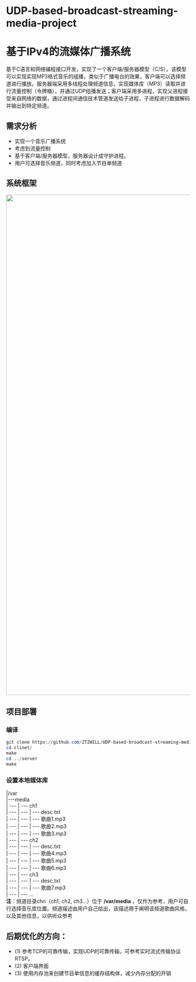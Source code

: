 # UDP-based-broadcast-streaming-media-project
# 基于IPv4的流媒体广播系统
基于C语言和网络编程接口开发，实现了一个客户端/服务器模型（C/S）。该模型可以实现实现MP3格式音乐的组播，类似于广播电台的效果，客户端可以选择频道进行播放。服务器端采用多线程处理频道信息，实现媒体库（MP3）读取并进行流量控制（令牌桶），并通过UDP组播发送；客户端采用多进程，实现父进程接受来自网络的数据，通过进程间通信技术管道发送给子进程，子进程进行数据解码并输出到特定频道。

## 需求分析
- 实现一个音乐广播系统
- 考虑到流量控制
- 基于客户端/服务器模型，服务器设计成守护进程。
- 用户可选择音乐频道，同时考虑加入节目单频道

## 系统框架
<p align="center">
<img width = '1007' height = '1368' src = "https://github.com/ZTZWILL/UDP-based-broadcast-streaming-media-project/tree/main/images/server.jpg"/>
</p>

## 项目部署
### 编译
```powershell
git clone https://github.com/ZTZWILL/UDP-based-broadcast-streaming-media-project.git
cd clinet/
make
cd ../server
make
```
### 设置本地媒体库
|/var
<br/>|---media</br>
| --- | --- ch1
<br/>| --- | --- | --- desc.txt</br>
| --- | --- | --- 歌曲1.mp3
<br/>| --- | --- | --- 歌曲2.mp3</br>
| --- | --- | --- 歌曲3.mp3
<br/>| --- | --- ch2</br>
| --- | --- | --- desc.txt
<br/>| --- | --- | --- 歌曲4.mp3</br>
| --- | --- | --- 歌曲5.mp3
<br/>| --- | --- | --- 歌曲6.mp3</br>
| --- | --- ch3
<br/>| --- | --- | --- desc.txt</br>
| --- | --- | --- 歌曲7.mp3
<br/>| --- | --- ...</br>
**注**：频道目录chn（ch1, ch2, ch3...）位于 **/var/media** ，仅作为参考，用户可自行选择音乐库位置。频道描述由用户自己给出，该描述用于阐明该频道歌曲风格，以及其他信息，以供听众参考



## 后期优化的方向：
-  (1) 参考TCP的可靠传输，实现UDP的可靠传输，可参考实时流式传输协议RTSP。
-  (2) 客户端界面
-  (3) 使用内存池来创建节目单信息的缓存结构体，减少内存分配的开销
